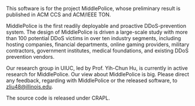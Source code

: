 This software is for the project MiddlePolice, whose preliminary result is published in ACM CCS and ACM/IEEE TON. 

MiddlePolice is the first readily deployable and proactive DDoS-prevention system. The design of MiddlePolice is driven a large-scale study with more than 100 potential DDoS victims in over ten industry segments, including hosting companies, financial departments, online gaming providers, military contractors, government institutes, medical foundations, and existing DDoS prevention vendors. 

Our research group in UIUC, led by Prof. Yih-Chun Hu, is currently in active research for MiddlePolice. Our view about MiddlePolice is big. Please direct any feedback, regarding with MiddlePolice or the released software, to zliu48@illinois.edu. 

The source code is released under CRAPL.

